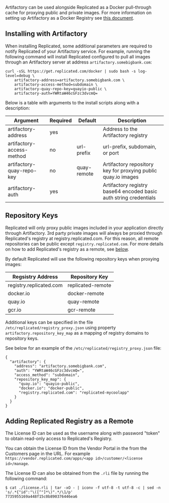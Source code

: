Artifactory can be used alongside Replicated as a Docker pull-through cache for proxying public and private images. For more information on setting up Artifactory as a Docker Registry see [this document](https://www.jfrog.com/confluence/display/RTF/Docker+Registry).

## Installing with Artifactory

When installing Replicated, some additional parameters are required to notify Replicated of your Artifactory service. For example, running the following command will install Replicated configured to pull all images through an Artifactory server at address `artifactory.somebigbank.com`:

```shell
curl -sSL https://get.replicated.com/docker | sudo bash -s log-level=debug \
    artifactory-address=artifactory.somebigbank.com \
    artifactory-access-method=subdomain \
    artifactory-quay-repo-key=quayio-public \
    artifactory-auth=YWRtaW46cGFzc3dvcmQ=
```

Below is a table with arguments to the install scripts along with a description:

| Argument | Required | Default | Description |
|----------|----------|---------|-------------|
| artifactory-address | yes | | Address to the Artifactory registry |
| artifactory-access-method | no | url-prefix | url-prefix, subdomain, or port |
| artifactory-quay-repo-key | no | quay-remote | Artifactory repository key for proxying public quay.io images |
| artifactory-auth | yes | | Artifactory registry base64 encoded basic auth string credentials |

## Repository Keys

Replicated will only proxy public images included in your application directly through Artifactory. 3rd party private images will always be proxied through Replicated's registry at registry.replicated.com. For this reason, all remote repositories can be public except `registry.replicated.com`. For more details on how to add Replicated's registry as a remote, see [below](#adding-replicated-registry-as-a-remote).

By default Replicated will use the following repository keys when proxying images:

| Regsistry Address | Repository Key |
|-------------------|----------------|
| registry.replicated.com | replicated-remote |
| docker.io | docker-remote |
| quay.io | quay-remote |
| gcr.io | gcr-remote |

Additional keys can be specified in the file `/etc/replicated/registry_proxy.json` using property `artifactory.repository_key_map` as a mapping of registry domains to repository keys.

See below for an example of the `/etc/replicated/registry_proxy.json` file:

```
{
  "artifactory": {
    "address": "artifactory.somebigbank.com",
    "auth": "YWRtaW46cGFzc3dvcmQ=",
    "access_method": "subdomain",
    "repository_key_map": {
      "quay.io": "quayio-public",
      "docker.io": "docker-public",
      "registry.replicated.com": "replicated-mycoolapp"
    }
  }
}
```

## Adding Replicated Registry as a Remote

The License ID can be used as the username along with password "token" to obtain read-only access to Replicated's Registry.

You can obtain the License ID from the Vendor Portal in the from the Customers page in the URL. For example `https://vendor.replicated.com/apps/<app id>/customer/<license id>/manage`.

The License ID can also be obtained from the `.rli` file by running the following command:

```shell
$ cat ./license.rli | tar -xO - | iconv -f utf-8 -t utf-8 -c | sed -n 's/.*{"id":"\([^"]*\)".*/\1/p'
7735955169a448f15c0b890376446ea6
```
